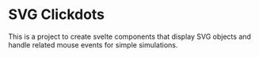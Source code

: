 # SVG Clickdots

This is a project to create svelte components that display SVG objects and handle related mouse events for simple simulations.

